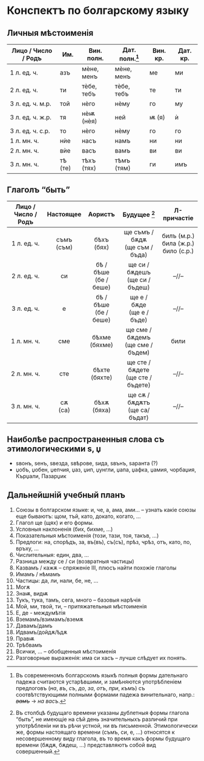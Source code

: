 # Конспектъ по болгарскому языку

## Личныя мѣстоименія

| Лицо / Число / Родъ | Им.     | Вин. полн. | Дат. полн.[^1] | Вин. кр. | Дат. кр. |
|---------------------|---------|------------|-------------|----------|----------|
|         1 л. ед. ч. |   азъ   | мѐне, менъ |  мѐне, менъ |    ме    |    ми    |
|         2 л. ед. ч. |    ти   | тѐбе, тебъ |  тѐбе, тебъ |    те    |    ти    |
|    3 л. ед. ч. м.р. |   той   |    нѐго    |     нѐму    |    го    |    му    |
|    3 л. ед. ч. ж.р. |    тя   |  нѐѭ (нѐя) |     ней     |   ѭ (я)  |     ѝ    |
|    3 л. ед. ч. с.р. |    то   |    нѐго    |     нѐму    |    го    |    го    |
|         1 л. мн. ч. |   нѝе   |    насъ    |     намъ    |    ни    |    ни    |
|         2 л. мн. ч. |   вѝе   |    васъ    |     вамъ    |    ви    |    ви    |
|         3 л. мн. ч. | тѣ (те) | тѣхъ (тях) |  тѣмъ (тям) |    ги    |    имъ   |

[^1]: Въ современномъ болгарскомъ языкѣ полныя формы дательнаго падежа считаются устарѣвшими, и замѣняются употрѣбленіем предлоговъ (_на_, _въ_, _съ_, _до_, _за_, _отъ_, _при_, _къмъ_) съ соотвѣтствующими полными формами падежа винительнаго, напр.: _~~вамъ~~_ → _на васъ_.

## Глаголъ “быть”

| Лицо / Число / Родъ |   Настоящее   |          Аористъ         |               Будущее [^2]           |                Л-причастіе                |
|:-------------------:|:-------------:|:------------------------:|:------------------------------------:|:-----------------------------------------:|
|         1 л. ед. ч. | съмъ<br>(съм) |       бѣхъ<br>(бях)      |   ще съмъ / бѫдѫ<br>(ще съм / бъда)  | билъ (м.р.)<br>била (ж.р.)<br>било (с.р.) |
|         2 л. ед. ч. |       си      | бѣ / бѣше<br>(бе / беше) |   ще си / бѫдешъ<br>(ще си / бъдеш)  |                    –//–                   |
|         3 л. ед. ч. |       е       | бѣ / бѣше<br>(бе / беше) |     ще е / бѫде<br>(ще е / бъде)     |                    –//–                   |
|         1 л. мн. ч. |      сме      |     бѣхме<br>(бяхме)     |  ще сме / бѫдемъ<br>(ще сме / бъдем) | били                                      |
|         2 л. мн. ч. |      сте      |     бѣхте<br>(бяхте)     | ще сте / бѫдете<br>(ще сте / бъдете) | –//–                                      |
|         3 л. мн. ч. |   сѫ<br>(са)  |      бѣхѫ<br>(бяха)      |    ще сѫ / бѫдѫтъ<br>(ще са/бъдат)   | –//–                                      |

[^2]: Въ столбцѣ будущаго времени указаны дублетныя формы глагола “быть”, не имеющіе на сѣй день значительныхъ различий при употрѣбленіи ни въ рѣчи устной, ни въ письменной. Этимологически же, формы настоящаго времени (съмъ, си, е, …) относятся к несовершенному виду глагола, въ то время какъ формы будущаго времени (бѫдѫ, бѫдеш, …) представляютъ собой вид совершенный.

## Наиболѣе распространенныя слова съ этимологическими ѕ, џ

* ѕвонъ, ѕенъ, ѕвезда, ѕвѣрове, ѕида, ѕвънъ, ѕаранта (?)
* џобъ, џобен, џепчия, џаз, џип, џунгли, џапа, џафка, џамия, чорбаџия, Кърџали, Пазарџик

## Дальнейшній учебный планъ

1. Союзы в болгарском языке: и, че, а, ама, ами… – узнать какіе союзы еще бываютъ: щом, тъй, като, докато, когато, ...
1. Глагол ще (щях) и его формы.
1. Условныя наклоненія (бих, бихме, …)
1. Показательныя мѣстоименія (този, тази, тоя, такъв, …)
1. Предлоги: на, спорѣдъ, за, въ(въ), съ(съ), прѣз, чрѣз, отъ, като, по, връху, …
1. Числительныя: един, два, …
1. Разница между се / си (возвратныя частицы) 
1. Казвамъ / кажѫ – спряженіе III, плюсъ найти похожіе глаголы
1. Имамъ / нѣмамъ
1. Частицы: да, ли, нали, бе, не, …
1. Могѫ
1. Знаѭ, видѭ
1. Тукъ, тука, тамъ, сега, много – базовыя нарѣчія
1. Мой, ми, твой, ти, – притяжательныя мѣстоименія
1. Е, де - междумѣтія
1. Вземамъ/взимамъ/вземѫ
1. Давамъ/дамъ
1. Идвамъ/дойдѫ/ѣдѫ
1. Правѭ
1. Трѣбвамъ
1. Всички, … – обобщенныя мѣстоименія
1. Разговорные выраженія: има си хасъ – лучше слѣдует их понять.
